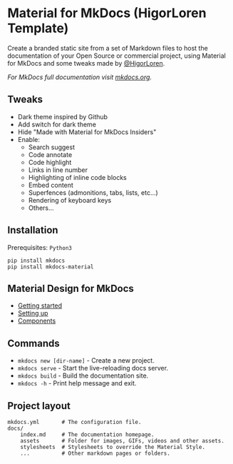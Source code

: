 # Material for MkDocs (HigorLoren Template)

Create a branded static site from a set of Markdown files to host the documentation of your Open Source or commercial project, using Material for MkDocs and some tweaks made by [@HigorLoren](https://github.com/HigorLoren).

_For MkDocs full documentation visit [mkdocs.org](https://www.mkdocs.org)._

## Tweaks

- Dark theme inspired by Github
- Add switch for dark theme
- Hide "Made with Material for MkDocs Insiders"
- Enable:
  - Search suggest
  - Code annotate
  - Code highlight
  - Links in line number
  - Highlighting of inline code blocks
  - Embed content
  - Superfences (admonitions, tabs, lists, etc...)
  - Rendering of keyboard keys
  - Others...

## Installation

Prerequisites: `Python3`

```shell
pip install mkdocs
pip install mkdocs-material
```

## Material Design for MkDocs

- [Getting started](https://squidfunk.github.io/mkdocs-material/getting-started)
- [Setting up](https://squidfunk.github.io/mkdocs-material/setup)
- [Components](https://squidfunk.github.io/mkdocs-material/reference)

## Commands

- `mkdocs new [dir-name]` - Create a new project.
- `mkdocs serve` - Start the live-reloading docs server.
- `mkdocs build` - Build the documentation site.
- `mkdocs -h` - Print help message and exit.

## Project layout

  ```text
  mkdocs.yml       # The configuration file.
  docs/
      index.md     # The documentation homepage.
      assets       # Folder for images, GIFs, videos and other assets.
      stylesheets  # Stylesheets to override the Material Style.
      ...          # Other markdown pages or folders.
  ```
